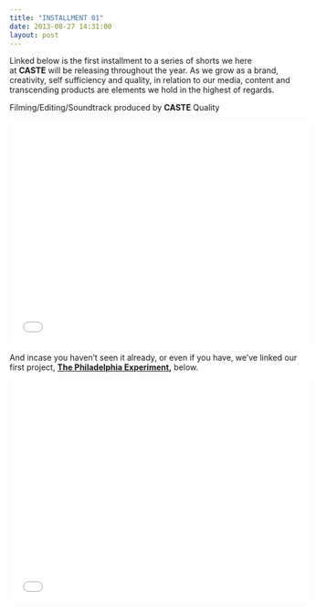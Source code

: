 ```yaml
---
title: "INSTALLMENT 01"
date: 2013-08-27 14:31:00
layout: post
---
```


<p class="p1">Linked below is the first installment to a series of shorts we here at <strong>CASTE</strong> will be releasing throughout the year. As we grow as a brand, creativity, self sufficiency and quality, in relation to our media, content and transcending products are elements we hold in the highest of regards.</p>

<p class="p1">Filming/Editing/Soundtrack produced by <strong>CASTE</strong> Quality </p>

<p><iframe frameborder="0" height="393" src="//player.vimeo.com/video/73152136" width="524"></iframe></p>
<p>And incase you haven&#8217;t seen it already, or even if you have, we&#8217;ve linked our first project, <strong><a href="http://www.castequality.com/#/project?media">The Philadelphia Experiment</a>,</strong> below. </p>
<p><iframe frameborder="0" height="393" src="//player.vimeo.com/video/61014435" width="524"></iframe></p>
